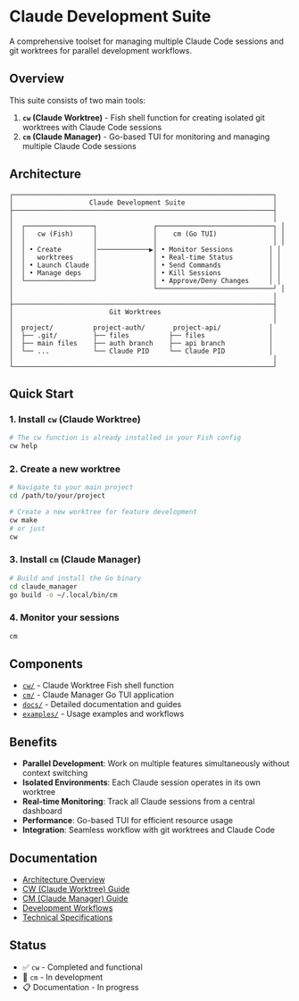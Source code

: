 # Claude Development Suite

A comprehensive toolset for managing multiple Claude Code sessions and git worktrees for parallel development workflows.

## Overview

This suite consists of two main tools:

1. **`cw` (Claude Worktree)** - Fish shell function for creating isolated git worktrees with Claude Code sessions
2. **`cm` (Claude Manager)** - Go-based TUI for monitoring and managing multiple Claude Code sessions

## Architecture

```
┌─────────────────────────────────────────────────────────────────┐
│                   Claude Development Suite                      │
├─────────────────────────────────────────────────────────────────┤
│                                                                 │
│  ┌─────────────────┐              ┌─────────────────────────────┐ │
│  │   cw (Fish)     │              │    cm (Go TUI)              │ │
│  │                 │              │                             │ │
│  │ • Create        │─────────────▶│ • Monitor Sessions         │ │
│  │   worktrees     │              │ • Real-time Status         │ │
│  │ • Launch Claude │              │ • Send Commands            │ │
│  │ • Manage deps   │              │ • Kill Sessions            │ │
│  └─────────────────┘              │ • Approve/Deny Changes     │ │
│                                   └─────────────────────────────┘ │
│                                                                 │
├─────────────────────────────────────────────────────────────────┤
│                        Git Worktrees                            │
│                                                                 │
│  project/          project-auth/       project-api/            │
│  ├── .git/         ├── files          ├── files                │
│  ├── main files    ├── auth branch    ├── api branch           │
│  └── ...           └── Claude PID     └── Claude PID           │
│                                                                 │
└─────────────────────────────────────────────────────────────────┘
```

## Quick Start

### 1. Install `cw` (Claude Worktree)
```bash
# The cw function is already installed in your Fish config
cw help
```

### 2. Create a new worktree
```bash
# Navigate to your main project
cd /path/to/your/project

# Create a new worktree for feature development
cw make
# or just
cw
```

### 3. Install `cm` (Claude Manager)
```bash
# Build and install the Go binary
cd claude_manager
go build -o ~/.local/bin/cm
```

### 4. Monitor your sessions
```bash
cm
```

## Components

- [`cw/`](./cw/) - Claude Worktree Fish shell function
- [`cm/`](./cm/) - Claude Manager Go TUI application
- [`docs/`](./docs/) - Detailed documentation and guides
- [`examples/`](./examples/) - Usage examples and workflows

## Benefits

- **Parallel Development**: Work on multiple features simultaneously without context switching
- **Isolated Environments**: Each Claude session operates in its own worktree
- **Real-time Monitoring**: Track all Claude sessions from a central dashboard
- **Performance**: Go-based TUI for efficient resource usage
- **Integration**: Seamless workflow with git worktrees and Claude Code

## Documentation

- [Architecture Overview](./docs/architecture.md)
- [CW (Claude Worktree) Guide](./docs/cw-guide.md)
- [CM (Claude Manager) Guide](./docs/cm-guide.md)
- [Development Workflows](./docs/workflows.md)
- [Technical Specifications](./docs/technical-specs.md)

## Status

- ✅ `cw` - Completed and functional
- 🚧 `cm` - In development
- 📋 Documentation - In progress